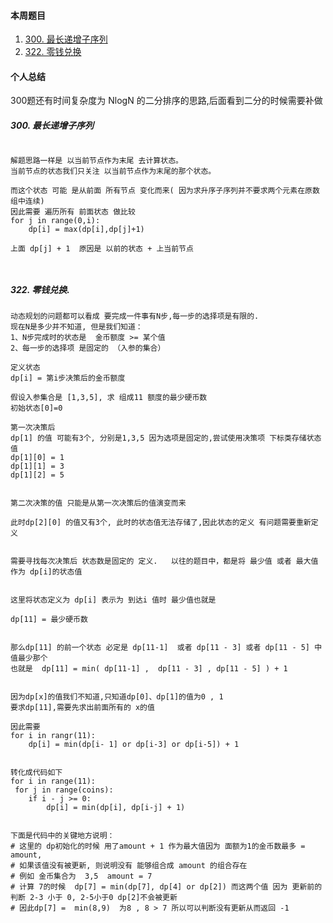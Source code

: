 #### 本周题目

1. [300. 最长递增子序列](https://leetcode-cn.com/problems/longest-increasing-subsequence/)
2. [322. 零钱兑换](https://leetcode-cn.com/problems/coin-change/)




#### 个人总结

300题还有时间复杂度为 NlogN 的二分排序的思路,后面看到二分的时候需要补做

##### 300. 最长递增子序列
```

解题思路一样是 以当前节点作为末尾 去计算状态。
当前节点的状态我们只关注 以当前节点作为末尾的那个状态。

而这个状态 可能 是从前面 所有节点 变化而来( 因为求升序子序列并不要求两个元素在原数组中连续)
因此需要 遍历所有 前面状态 做比较 
for j in range(0,i):
    dp[i] = max(dp[i],dp[j]+1)

上面 dp[j] + 1  原因是 以前的状态 + 上当前节点 



```

##### 322. 零钱兑换. 
```
动态规划的问题都可以看成 要完成一件事有N步,每一步的选择项是有限的.
现在N是多少并不知道, 但是我们知道：
1、N步完成时的状态是  金币额度 >= 某个值
2、每一步的选择项 是固定的 （入参的集合）

定义状态
dp[i] = 第i步决策后的金币额度

假设入参集合是 [1,3,5], 求 组成11 额度的最少硬币数
初始状态[0]=0

第一次决策后
dp[1] 的值 可能有3个, 分别是1,3,5 因为选项是固定的,尝试使用决策项 下标类存储状态值
dp[1][0] = 1
dp[1][1] = 3
dp[1][2] = 5


第二次决策的值 只能是从第一次决策后的值演变而来

此时dp[2][0] 的值又有3个, 此时的状态值无法存储了,因此状态的定义 有问题需要重新定义


需要寻找每次决策后 状态数是固定的 定义.   以往的题目中，都是将 最少值 或者 最大值
作为 dp[i]的状态值


这里将状态定义为 dp[i] 表示为 到达i 值时 最少值也就是

dp[11] = 最少硬币数


那么dp[11] 的前一个状态 必定是 dp[11-1]  或者 dp[11 - 3] 或者 dp[11 - 5] 中值最少那个
也就是  dp[11] = min( dp[11-1] ,  dp[11 - 3] , dp[11 - 5] ) + 1


因为dp[x]的值我们不知道,只知道dp[0]、dp[1]的值为0 , 1
要求dp[11],需要先求出前面所有的 x的值

因此需要 
for i in rangr(11):
    dp[i] = min(dp[i- 1] or dp[i-3] or dp[i-5]) + 1
    
    
转化成代码如下
for i in range(11):
 for j in range(coins):
    if i - j >= 0:
        dp[i] = min(dp[i], dp[i-j] + 1) 
        
        
下面是代码中的关键地方说明：
# 这里的 dp初始化的时候 用了amount + 1 作为最大值因为 面额为1的金币数最多 = amount,
# 如果该值没有被更新, 则说明没有 能够组合成 amount 的组合存在
# 例如 金币集合为  3,5  amount = 7
# 计算 7的时候  dp[7] = min(dp[7], dp[4] or dp[2]) 而这两个值 因为 更新前的判断 2-3 小于 0, 2-5小于0 dp[2]不会被更新
# 因此dp[7] =  min(8,9)  为8 , 8 > 7 所以可以判断没有更新从而返回 -1  

```

